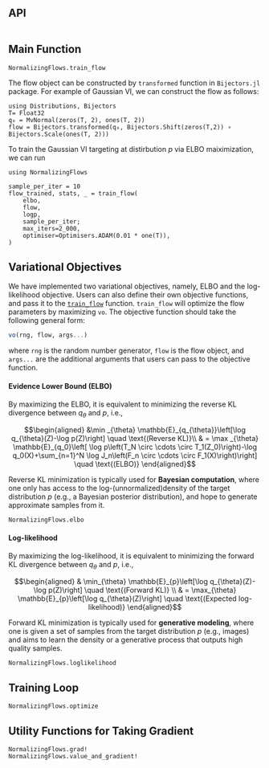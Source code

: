 ## API

```@index
```


## Main Function

```@docs
NormalizingFlows.train_flow
```

The flow object can be constructed by `transformed` function in `Bijectors.jl` package.
For example of Gaussian VI, we can construct the flow as follows:
```@julia
using Distributions, Bijectors
T= Float32
q₀ = MvNormal(zeros(T, 2), ones(T, 2))
flow = Bijectors.transformed(q₀, Bijectors.Shift(zeros(T,2)) ∘ Bijectors.Scale(ones(T, 2)))
```
To train the Gaussian VI targeting at distirbution $p$ via ELBO maiximization, we can run
```@julia
using NormalizingFlows

sample_per_iter = 10
flow_trained, stats, _ = train_flow(
    elbo,
    flow,
    logp,
    sample_per_iter;
    max_iters=2_000,
    optimiser=Optimisers.ADAM(0.01 * one(T)),
)
```
## Variational Objectives
We have implemented two variational objectives, namely, ELBO and the log-likelihood objective. 
Users can also define their own objective functions, and pass it to the [`train_flow`](@ref) function.
`train_flow` will optimize the flow parameters by maximizing `vo`.
The objective function should take the following general form:
```julia
vo(rng, flow, args...) 
```
where `rng` is the random number generator, `flow` is the flow object, and `args...` are the
additional arguments that users can pass to the objective function.

#### Evidence Lower Bound (ELBO)
By maximizing the ELBO, it is equivalent to minimizing the reverse KL divergence between $q_\theta$ and $p$, i.e., 
```math 
\begin{aligned}
&\min _{\theta} \mathbb{E}_{q_{\theta}}\left[\log q_{\theta}(Z)-\log p(Z)\right]  \quad \text{(Reverse KL)}\\
& = \max _{\theta} \mathbb{E}_{q_0}\left[ \log p\left(T_N \circ \cdots \circ
T_1(Z_0)\right)-\log q_0(X)+\sum_{n=1}^N \log J_n\left(F_n \circ \cdots \circ
F_1(X)\right)\right] \quad \text{(ELBO)} 
\end{aligned}
```
Reverse KL minimization is typically used for **Bayesian computation**, 
where one only has access to the log-(unnormalized)density of the target distribution $p$ (e.g., a Bayesian posterior distribution), 
and hope to generate approximate samples from it.

```@docs
NormalizingFlows.elbo
```
#### Log-likelihood

By maximizing the log-likelihood, it is equivalent to minimizing the forward KL divergence between $q_\theta$ and $p$, i.e., 
```math 
\begin{aligned}
& \min_{\theta} \mathbb{E}_{p}\left[\log q_{\theta}(Z)-\log p(Z)\right] \quad \text{(Forward KL)} \\
& = \max_{\theta} \mathbb{E}_{p}\left[\log q_{\theta}(Z)\right] \quad \text{(Expected log-likelihood)}
\end{aligned}
```
Forward KL minimization is typically used for **generative modeling**, 
where one is given a set of samples from the target distribution $p$ (e.g., images)
and aims to learn the density or a generative process that outputs high quality samples.

```@docs
NormalizingFlows.loglikelihood
```


## Training Loop

```@docs
NormalizingFlows.optimize
```


## Utility Functions for Taking Gradient
```@docs
NormalizingFlows.grad!
NormalizingFlows.value_and_gradient!
```


